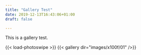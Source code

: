 ```yaml
---
title: "Gallery Test"
date: 2019-12-13T16:43:06+01:00
draft: false

---
```


This is a gallery test.

{{< load-photoswipe >}}
{{< gallery dir="images/x100f/01" />}}

